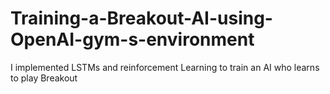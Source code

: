 # Training-a-Breakout-AI-using-OpenAI-gym-s-environment
I implemented LSTMs and reinforcement Learning to train an AI who learns to play Breakout

